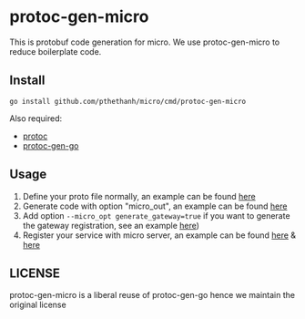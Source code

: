 # protoc-gen-micro

This is protobuf code generation for micro. We use protoc-gen-micro to reduce boilerplate code.

## Install

```
go install github.com/pthethanh/micro/cmd/protoc-gen-micro
```

Also required: 

- [protoc](https://github.com/google/protobuf)
- [protoc-gen-go](https://google.golang.org/protobuf)

## Usage

1. Define your proto file normally, an example can be found [here](https://github.com/pthethanh/micro/blob/master/examples/helloworld/helloworld/helloworld.proto)
2. Generate code with option "micro_out", an example can be found [here](https://github.com/pthethanh/micro/blob/master/Makefile#L63)
3. Add option `--micro_opt generate_gateway=true` if you want to generate the gateway registration, see an example [here](https://github.com/pthethanh/micro/blob/master/Makefile#L63))
3. Register your service with micro server, an example can be found [here](https://github.com/pthethanh/micro/blob/master/examples/helloworld/server/main.go#L16) & [here](https://github.com/pthethanh/micro/blob/master/examples/helloworld/server/main.go#L37)

## LICENSE

protoc-gen-micro is a liberal reuse of protoc-gen-go hence we maintain the original license 